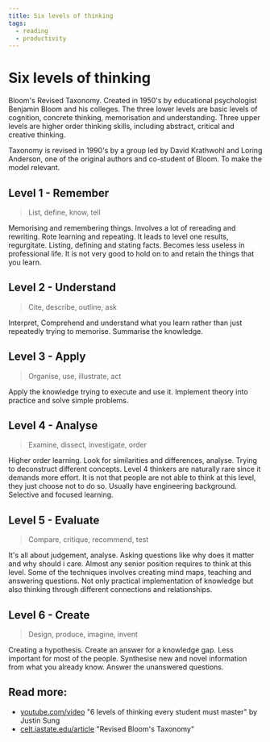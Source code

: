 ```yaml
---
title: Six levels of thinking
tags:
  - reading
  - productivity
---
```


# Six levels of thinking

Bloom's Revised Taxonomy. Created in 1950's by educational psychologist Benjamin Bloom and his colleges. The three lower levels are basic levels of cognition, concrete thinking, memorisation and understanding. Three upper levels are higher order thinking skills, including abstract, critical and creative thinking.

Taxonomy is revised in 1990's by a group led by David Krathwohl and Loring Anderson, one of the original authors and co-student of Bloom. To make the model relevant.

## Level 1 - Remember

>List, define, know, tell

Memorising and remembering things. Involves a lot of rereading and rewriting. Rote learning and repeating. It leads to level one results, regurgitate. Listing, defining and stating facts. Becomes less useless in professional life. It is not very good to hold on to and retain the things that you learn.

## Level 2 - Understand

>Cite, describe, outline, ask

Interpret, Comprehend and understand what you learn rather than just repeatedly trying to memorise. Summarise the knowledge.

## Level 3 - Apply

>Organise, use, illustrate, act
 
Apply the knowledge trying to execute and use it. Implement theory into practice and solve simple problems.

## Level 4 - Analyse

>Examine, dissect, investigate, order

Higher order learning.  Look for similarities and differences, analyse. Trying to deconstruct different concepts. Level 4 thinkers are naturally rare since it demands more effort. It is not that people are not able to think at this level, they just choose not to do so. Usually have engineering background. Selective and focused learning.

## Level 5 - Evaluate

>Compare, critique, recommend, test

It's all about judgement, analyse. Asking questions like why does it matter and why should i care. Almost any senior position requires to think at this level. Some of the techniques involves creating mind maps, teaching and answering questions. Not only practical implementation of knowledge but also thinking through different connections and relationships.

## Level 6 - Create

>Design, produce, imagine, invent

Creating a hypothesis. Create an answer for a knowledge gap. Less important for most of the people. Synthesise new and novel information from what you already know. Answer the unanswered questions.

## Read more:

- [youtube.com/video](https://www.youtube.com/watch?v=1xqerXscTsE) "6 levels of thinking every student must master" by Justin Sung
- [celt.iastate.edu/article](https://www.celt.iastate.edu/instructional-strategies/effective-teaching-practices/revised-blooms-taxonomy/) "Revised Bloom's Taxonomy"
